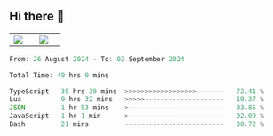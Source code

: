 ## Hi there 👋

<p align="center">
  <table align="center">
  <tr border="none">
  <td width="35%" align="center">
    <img  align="center"  src="http://github-profile-summary-cards.vercel.app/api/cards/stats?username=ricepunk&theme=github_dark" />
  </td>
    
  <td width="65%" align="center">
    <img  align="center"  src="http://github-profile-summary-cards.vercel.app/api/cards/profile-details?username=ricepunk&theme=github_dark" />
  </td>
  </tr>
  </table>
</p>

<!--START_SECTION:waka-->

```typescript
From: 26 August 2024 - To: 02 September 2024

Total Time: 49 hrs 9 mins

TypeScript   35 hrs 39 mins  >>>>>>>>>>>>>>>>>>-------   72.41 %
Lua          9 hrs 32 mins   >>>>>--------------------   19.37 %
JSON         1 hr 53 mins    >------------------------   03.85 %
JavaScript   1 hr 1 min      >------------------------   02.09 %
Bash         21 mins         -------------------------   00.72 %
```

<!--END_SECTION:waka-->

